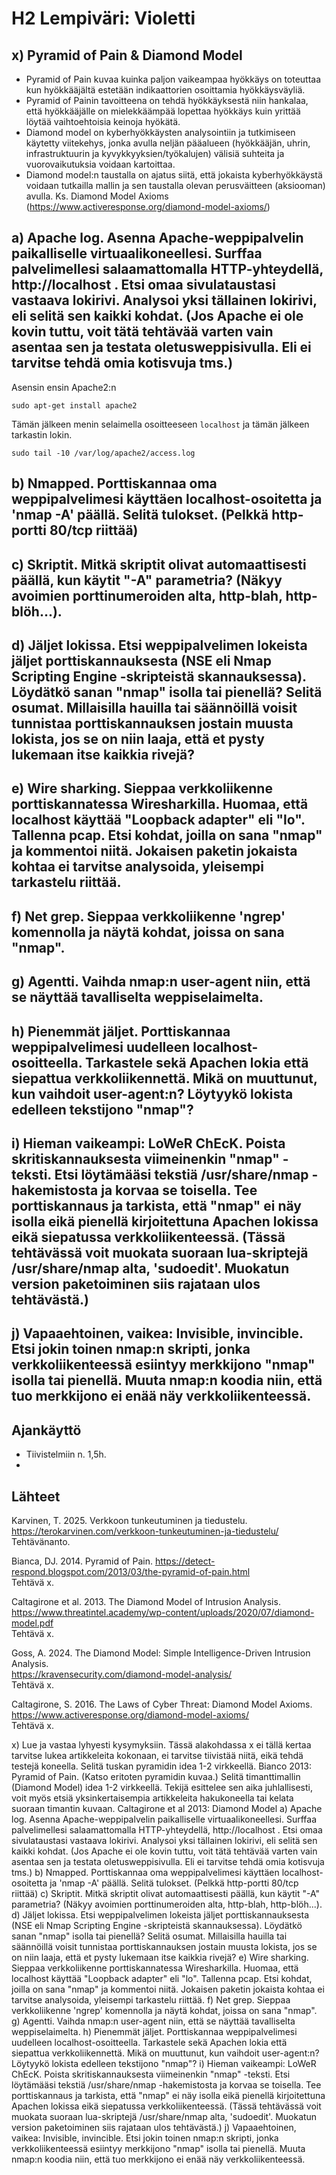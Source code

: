 # H2 Lempiväri: Violetti

## x) Pyramid of Pain & Diamond Model
- Pyramid of Pain kuvaa kuinka paljon vaikeampaa hyökkäys on toteuttaa kun hyökkääjältä estetään indikaattorien osoittamia hyökkäysväyliä.
- Pyramid of Painin tavoitteena on tehdä hyökkäyksestä niin hankalaa, että hyökkääjälle on mielekkäämpää lopettaa hyökkäys kuin yrittää löytää vaihtoehtoisia keinoja hyökätä.
- Diamond model on kyberhyökkäysten analysointiin ja tutkimiseen käytetty viitekehys, jonka avulla neljän pääalueen (hyökkääjän, uhrin, infrastruktuurin ja kyvykkyyksien/työkalujen) välisiä suhteita ja vuorovaikutuksia voidaan kartoittaa.
- Diamond model:n taustalla on ajatus siitä, että jokaista kyberhyökkäystä voidaan tutkailla mallin ja sen taustalla olevan perusväitteen (aksiooman) avulla. Ks. Diamond Model Axioms (https://www.activeresponse.org/diamond-model-axioms/)

## a) Apache log. Asenna Apache-weppipalvelin paikalliselle virtuaalikoneellesi. Surffaa palvelimellesi salaamattomalla HTTP-yhteydellä, http://localhost . Etsi omaa sivulataustasi vastaava lokirivi. Analysoi yksi tällainen lokirivi, eli selitä sen kaikki kohdat. (Jos Apache ei ole kovin tuttu, voit tätä tehtävää varten vain asentaa sen ja testata oletusweppisivulla. Eli ei tarvitse tehdä omia kotisvuja tms.)

Asensin ensin Apache2:n 

```sudo apt-get install apache2```

Tämän jälkeen menin selaimella osoitteeseen ```localhost``` ja tämän jälkeen tarkastin lokin. 

```sudo tail -10 /var/log/apache2/access.log```






## b) Nmapped. Porttiskannaa oma weppipalvelimesi käyttäen localhost-osoitetta ja 'nmap -A' päällä. Selitä tulokset. (Pelkkä http-portti 80/tcp riittää)


## c) Skriptit. Mitkä skriptit olivat automaattisesti päällä, kun käytit "-A" parametria? (Näkyy avoimien porttinumeroiden alta, http-blah, http-blöh...).


## d) Jäljet lokissa. Etsi weppipalvelimen lokeista jäljet porttiskannauksesta (NSE eli Nmap Scripting Engine -skripteistä skannauksessa). Löydätkö sanan "nmap" isolla tai pienellä? Selitä osumat. Millaisilla hauilla tai säännöillä voisit tunnistaa porttiskannauksen jostain muusta lokista, jos se on niin laaja, että et pysty lukemaan itse kaikkia rivejä?


## e) Wire sharking. Sieppaa verkkoliikenne porttiskannatessa Wiresharkilla. Huomaa, että localhost käyttää "Loopback adapter" eli "lo". Tallenna pcap. Etsi kohdat, joilla on sana "nmap" ja kommentoi niitä. Jokaisen paketin jokaista kohtaa ei tarvitse analysoida, yleisempi tarkastelu riittää.


## f) Net grep. Sieppaa verkkoliikenne 'ngrep' komennolla ja näytä kohdat, joissa on sana "nmap".


## g) Agentti. Vaihda nmap:n user-agent niin, että se näyttää tavalliselta weppiselaimelta.


## h) Pienemmät jäljet. Porttiskannaa weppipalvelimesi uudelleen localhost-osoitteella. Tarkastele sekä Apachen lokia että siepattua verkkoliikennettä. Mikä on muuttunut, kun vaihdoit user-agent:n? Löytyykö lokista edelleen tekstijono "nmap"?


## i) Hieman vaikeampi: LoWeR ChEcK. Poista skritiskannauksesta viimeinenkin "nmap" -teksti. Etsi löytämääsi tekstiä /usr/share/nmap -hakemistosta ja korvaa se toisella. Tee porttiskannaus ja tarkista, että "nmap" ei näy isolla eikä pienellä kirjoitettuna Apachen lokissa eikä siepatussa verkkoliikenteessä. (Tässä tehtävässä voit muokata suoraan lua-skriptejä /usr/share/nmap alta, 'sudoedit'. Muokatun version paketoiminen siis rajataan ulos tehtävästä.)


## j) Vapaaehtoinen, vaikea: Invisible, invincible. Etsi jokin toinen nmap:n skripti, jonka verkkoliikenteessä esiintyy merkkijono "nmap" isolla tai pienellä. Muuta nmap:n koodia niin, että tuo merkkijono ei enää näy verkkoliikenteessä.

## Ajankäyttö
- Tiivistelmiin n. 1,5h.
- 

## Lähteet
Karvinen, T. 2025. Verkkoon tunkeutuminen ja tiedustelu.    
https://terokarvinen.com/verkkoon-tunkeutuminen-ja-tiedustelu/    
Tehtävänanto.    

Bianca, DJ. 2014. Pyramid of Pain. 
https://detect-respond.blogspot.com/2013/03/the-pyramid-of-pain.html    
Tehtävä x.    

Caltagirone et al. 2013. The Diamond Model of Intrusion Analysis.    
https://www.threatintel.academy/wp-content/uploads/2020/07/diamond-model.pdf    
Tehtävä x.    

Goss, A. 2024. The Diamond Model: Simple Intelligence-Driven Intrusion Analysis.    
https://kravensecurity.com/diamond-model-analysis/    
Tehtävä x.    

Caltagirone, S. 2016. The Laws of Cyber Threat: Diamond Model Axioms.    
https://www.activeresponse.org/diamond-model-axioms/    
Tehtävä x.    

x) Lue ja vastaa lyhyesti kysymyksiin. Tässä alakohdassa x ei tällä kertaa tarvitse lukea artikkeleita kokonaan, ei tarvitse tiivistää niitä, eikä tehdä testejä koneella.
Selitä tuskan pyramidin idea 1-2 virkkeellä. Bianco 2013: Pyramid of Pain. (Katso eritoten pyramidin kuvaa.)
Selitä timanttimallin (Diamond Model) idea 1-2 virkkeellä. Tekijä esittelee sen aika juhlallisesti, voit myös etsiä yksinkertaisempia artikkeleita hakukoneella tai kelata suoraan timantin kuvaan. Caltagirone et al 2013: Diamond Model
a) Apache log. Asenna Apache-weppipalvelin paikalliselle virtuaalikoneellesi. Surffaa palvelimellesi salaamattomalla HTTP-yhteydellä, http://localhost . Etsi omaa sivulataustasi vastaava lokirivi. Analysoi yksi tällainen lokirivi, eli selitä sen kaikki kohdat. (Jos Apache ei ole kovin tuttu, voit tätä tehtävää varten vain asentaa sen ja testata oletusweppisivulla. Eli ei tarvitse tehdä omia kotisvuja tms.)
b) Nmapped. Porttiskannaa oma weppipalvelimesi käyttäen localhost-osoitetta ja 'nmap -A' päällä. Selitä tulokset. (Pelkkä http-portti 80/tcp riittää)
c) Skriptit. Mitkä skriptit olivat automaattisesti päällä, kun käytit "-A" parametria? (Näkyy avoimien porttinumeroiden alta, http-blah, http-blöh...).
d) Jäljet lokissa. Etsi weppipalvelimen lokeista jäljet porttiskannauksesta (NSE eli Nmap Scripting Engine -skripteistä skannauksessa). Löydätkö sanan "nmap" isolla tai pienellä? Selitä osumat. Millaisilla hauilla tai säännöillä voisit tunnistaa porttiskannauksen jostain muusta lokista, jos se on niin laaja, että et pysty lukemaan itse kaikkia rivejä?
e) Wire sharking. Sieppaa verkkoliikenne porttiskannatessa Wiresharkilla. Huomaa, että localhost käyttää "Loopback adapter" eli "lo". Tallenna pcap. Etsi kohdat, joilla on sana "nmap" ja kommentoi niitä. Jokaisen paketin jokaista kohtaa ei tarvitse analysoida, yleisempi tarkastelu riittää.
f) Net grep. Sieppaa verkkoliikenne 'ngrep' komennolla ja näytä kohdat, joissa on sana "nmap".
g) Agentti. Vaihda nmap:n user-agent niin, että se näyttää tavalliselta weppiselaimelta.
h) Pienemmät jäljet. Porttiskannaa weppipalvelimesi uudelleen localhost-osoitteella. Tarkastele sekä Apachen lokia että siepattua verkkoliikennettä. Mikä on muuttunut, kun vaihdoit user-agent:n? Löytyykö lokista edelleen tekstijono "nmap"?
i) Hieman vaikeampi: LoWeR ChEcK. Poista skritiskannauksesta viimeinenkin "nmap" -teksti. Etsi löytämääsi tekstiä /usr/share/nmap -hakemistosta ja korvaa se toisella. Tee porttiskannaus ja tarkista, että "nmap" ei näy isolla eikä pienellä kirjoitettuna Apachen lokissa eikä siepatussa verkkoliikenteessä. (Tässä tehtävässä voit muokata suoraan lua-skriptejä /usr/share/nmap alta, 'sudoedit'. Muokatun version paketoiminen siis rajataan ulos tehtävästä.)
j) Vapaaehtoinen, vaikea: Invisible, invincible. Etsi jokin toinen nmap:n skripti, jonka verkkoliikenteessä esiintyy merkkijono "nmap" isolla tai pienellä. Muuta nmap:n koodia niin, että tuo merkkijono ei enää näy verkkoliikenteessä.
